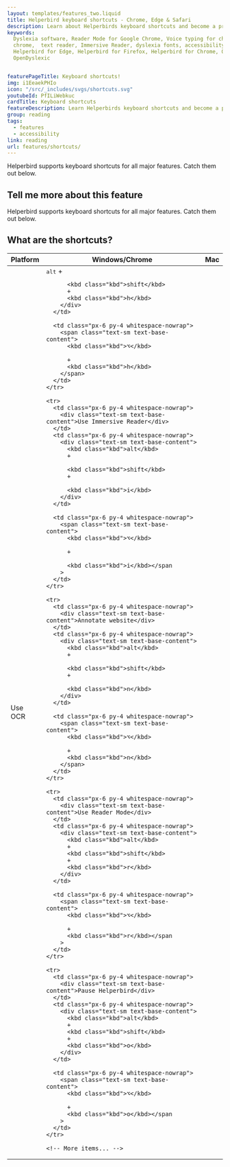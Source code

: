 ```yaml
---
layout: templates/features_two.liquid
title: Helperbird keyboard shortcuts - Chrome, Edge & Safari
description: Learn about Helperbirds keyboard shortcuts and become a pro at using Helperbird
keywords:
  Dyslexia software, Reader Mode for Google Chrome, Voice typing for chrome, Text to speech for
  chrome,  text reader, Immersive Reader, dyslexia fonts, accessibility software, dyslexia software,
  Helperbird for Edge, Helperbird for Firefox, Helperbird for Chrome, Opendyslexic for Chrome,
  OpenDyslexic


featurePageTitle: Keyboard shortcuts!
img: i1EeaekPHIo
icon: "/src/_includes/svgs/shortcuts.svg"
youtubeId: PfILiWebkuc
cardTitle: Keyboard shortcuts
featureDescription: Learn Helperbirds keyboard shortcuts and become a pro.
group: reading
tags: 
  - features
  - accessibility
link: reading
url: features/shortcuts/
---
```




Helperbird supports keyboard shortcuts for all major features. Catch them out below. 
    



## Tell me more about this feature

Helperbird supports keyboard shortcuts for all major features. Catch them out below. 



## What are the shortcuts?

<table class="min-w-full divide-y divide-gray-200 flex-1">
  <thead>
    <tr>
      <th
        scope="col"
        class="px-6 py-3 text-left text-xs font-medium text-base-content uppercase tracking-wider"
      >
        Platform
      </th>
      <th
        scope="col"
        class="px-6 py-3 text-left text-xs font-medium text-base-content uppercase tracking-wider"
      >
        Windows/Chrome
      </th>
      <th
        scope="col"
        class="px-6 py-3 text-left text-xs font-medium text-base-content uppercase tracking-wider"
      >
        Mac
      </th>
    </tr>
  </thead>
  <tbody class="divide-y divide-gray-200">
    <tr>
      <td class="px-6 py-4 whitespace-nowrap">
        <div class="text-sm text-base-content">Use OCR</div>
      </td>
      <td class="px-6 py-4 whitespace-nowrap">
        <div class="text-sm text-base-content">
          <kbd class="kbd">alt</kbd> +

          <kbd class="kbd">shift</kbd>
          +
          <kbd class="kbd">h</kbd>
        </div>
      </td>

      <td class="px-6 py-4 whitespace-nowrap">
        <span class="text-sm text-base-content">
          <kbd class="kbd">⌥</kbd>

          +
          <kbd class="kbd">h</kbd>
        </span>
      </td>
    </tr>

    <tr>
      <td class="px-6 py-4 whitespace-nowrap">
        <div class="text-sm text-base-content">Use Immersive Reader</div>
      </td>
      <td class="px-6 py-4 whitespace-nowrap">
        <div class="text-sm text-base-content">
          <kbd class="kbd">alt</kbd>
          +

          <kbd class="kbd">shift</kbd>
          +

          <kbd class="kbd">i</kbd>
        </div>
      </td>

      <td class="px-6 py-4 whitespace-nowrap">
        <span class="text-sm text-base-content">
          <kbd class="kbd">⌥</kbd>

          +

          <kbd class="kbd">i</kbd></span
        >
      </td>
    </tr>

    <tr>
      <td class="px-6 py-4 whitespace-nowrap">
        <div class="text-sm text-base-content">Annotate website</div>
      </td>
      <td class="px-6 py-4 whitespace-nowrap">
        <div class="text-sm text-base-content">
          <kbd class="kbd">alt</kbd>
          +

          <kbd class="kbd">shift</kbd>
          +

          <kbd class="kbd">n</kbd>
        </div>
      </td>

      <td class="px-6 py-4 whitespace-nowrap">
        <span class="text-sm text-base-content">
          <kbd class="kbd">⌥</kbd>

          +
          <kbd class="kbd">n</kbd>
        </span>
      </td>
    </tr>

    <tr>
      <td class="px-6 py-4 whitespace-nowrap">
        <div class="text-sm text-base-content">Use Reader Mode</div>
      </td>
      <td class="px-6 py-4 whitespace-nowrap">
        <div class="text-sm text-base-content">
          <kbd class="kbd">alt</kbd>
          +
          <kbd class="kbd">shift</kbd>
          +
          <kbd class="kbd">r</kbd>
        </div>
      </td>

      <td class="px-6 py-4 whitespace-nowrap">
        <span class="text-sm text-base-content">
          <kbd class="kbd">⌥</kbd>

          +
          <kbd class="kbd">r</kbd></span
        >
      </td>
    </tr>

    <tr>
      <td class="px-6 py-4 whitespace-nowrap">
        <div class="text-sm text-base-content">Pause Helperbird</div>
      </td>
      <td class="px-6 py-4 whitespace-nowrap">
        <div class="text-sm text-base-content">
          <kbd class="kbd">alt</kbd>
          +
          <kbd class="kbd">shift</kbd>
          +
          <kbd class="kbd">o</kbd>
        </div>
      </td>

      <td class="px-6 py-4 whitespace-nowrap">
        <span class="text-sm text-base-content">
          <kbd class="kbd">⌥</kbd>

          +
          <kbd class="kbd">o</kbd></span
        >
      </td>
    </tr>

    <!-- More items... -->
  </tbody>
</table>





